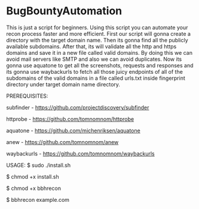 # BugBountyAutomation

This is just a script for beginners. Using this script you can automate your recon process faster and more efficient. 
First our script will gonna create a directory with the target domain name. Then its gonna find all the publicly available subdomains. After that, its will validate all the http and https domains and save it in a new file called valid domains. By doing this we can avoid mail servers like SMTP and also we can avoid duplicates. Now its gonna use aquatone to get all the screenshots, requests and responses and its gonna use waybackurls to fetch all those juicy endpoints of all of the subdomains of the valid domains in a file called urls.txt inside fingerprint directory under target domain name directory.

PREREQUISITES:

subfinder   - https://github.com/projectdiscovery/subfinder

httprobe    - https://github.com/tomnomnom/httprobe

aquatone    - https://github.com/michenriksen/aquatone

anew        - https://github.com/tomnomnom/anew

waybackurls - https://github.com/tomnomnom/waybackurls


USAGE:
$ sudo ./install.sh

$ chmod +x install.sh

$ chmod +x bbhrecon

$ bbhrecon example.com

